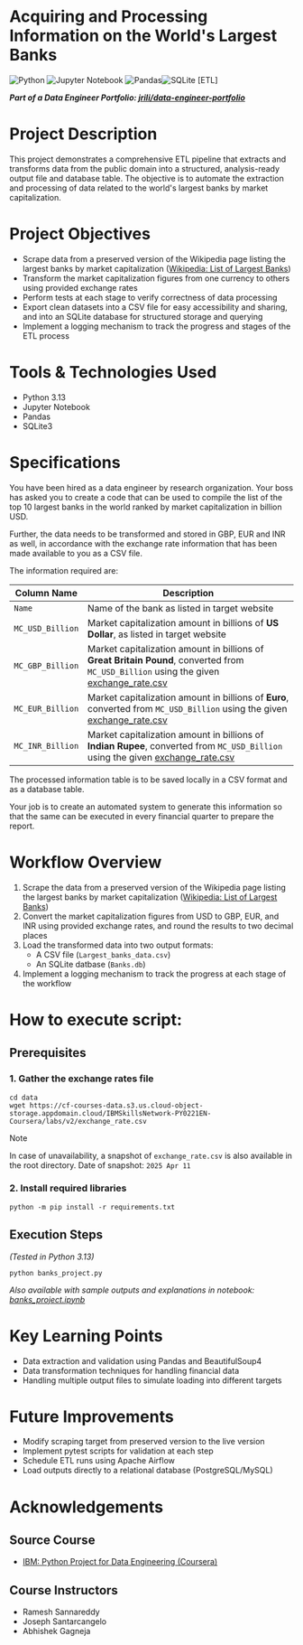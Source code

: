 Acquiring and Processing Information on the World's Largest Banks
===================================================================
![Python](https://img.shields.io/badge/python-3670A0?style=for-the-badge&logo=python&logoColor=ffdd54)
![Jupyter Notebook](https://img.shields.io/badge/jupyter-%23FA0F00.svg?style=for-the-badge&logo=jupyter&logoColor=white)
![Pandas](https://img.shields.io/badge/pandas-%23150458.svg?style=for-the-badge&logo=pandas&logoColor=white)![SQLite](https://img.shields.io/badge/sqlite-%2307405e.svg?style=for-the-badge&logo=sqlite&logoColor=white) 
[ETL]

***Part of a Data Engineer Portfolio: [jrili/data-engineer-portfolio](https://github.com/jrili/data-engineer-portfolio)***


# Project Description
This project demonstrates a comprehensive ETL pipeline that extracts and transforms data from the public domain into a structured, analysis-ready output file and database table. The objective is to automate the extraction and processing of data related to the world's largest banks by market capitalization.

# Project Objectives
* Scrape data from a preserved version of the Wikipedia page listing the largest banks by market capitalization ([Wikipedia: List of Largest Banks](https://web.archive.org/web/20230908091635%20/https://en.wikipedia.org/wiki/List_of_largest_banks))
* Transform the market capitalization figures from one currency to others using provided exchange rates
* Perform tests at each stage to verify correctness of data processing
* Export clean datasets into a CSV file for easy accessibility and sharing, and into an SQLite database for structured storage and querying
* Implement a logging mechanism to track the progress and stages of the ETL process

# Tools & Technologies Used
* Python 3.13
* Jupyter Notebook
* Pandas
* SQLite3

# Specifications
You have been hired as a data engineer by research organization. Your boss has asked you to create a code that can be used to compile the list of the top 10 largest banks in the world ranked by market capitalization in billion USD.

Further, the data needs to be transformed and stored in GBP, EUR and INR as well, in accordance with the exchange rate information that has been made available to you as a CSV file.

The information required are:

| Column Name | Description |
| ----------- | ----------- |
| `Name` | Name of the bank as listed in target website|
| `MC_USD_Billion` | Market capitalization amount in billions of **US Dollar**, as listed in target website |
| `MC_GBP_Billion` | Market capitalization amount in billions of **Great Britain Pound**, converted from `MC_USD_Billion` using the given [exchange_rate.csv](https://cf-courses-data.s3.us.cloud-object-storage.appdomain.cloud/IBMSkillsNetwork-PY0221EN-Coursera/labs/v2/exchange_rate.csv) |
| `MC_EUR_Billion` | Market capitalization amount in billions of **Euro**, converted from `MC_USD_Billion` using the given [exchange_rate.csv](https://cf-courses-data.s3.us.cloud-object-storage.appdomain.cloud/IBMSkillsNetwork-PY0221EN-Coursera/labs/v2/exchange_rate.csv) |
| `MC_INR_Billion` | Market capitalization amount in billions of **Indian Rupee**, converted from `MC_USD_Billion` using the given [exchange_rate.csv](https://cf-courses-data.s3.us.cloud-object-storage.appdomain.cloud/IBMSkillsNetwork-PY0221EN-Coursera/labs/v2/exchange_rate.csv) |

The processed information table is to be saved locally in a CSV format and as a database table.

Your job is to create an automated system to generate this information so that the same can be executed in every financial quarter to prepare the report.

# Workflow Overview
1. Scrape the data from a preserved version of the Wikipedia page listing the largest banks by market capitalization ([Wikipedia: List of Largest Banks](https://web.archive.org/web/20230908091635%20/https://en.wikipedia.org/wiki/List_of_largest_banks))
2. Convert the market capitalization figures from USD to GBP, EUR, and INR using provided exchange rates, and round the results to two decimal places
3. Load the transformed data into two output formats:
    * A CSV file (`Largest_banks_data.csv`)
    * An SQLite datbase (`Banks.db`)
4. Implement a logging mechanism to track the progress at each stage of the workflow

# How to execute script:
## Prerequisites
### 1. Gather the exchange rates file
```
cd data
wget https://cf-courses-data.s3.us.cloud-object-storage.appdomain.cloud/IBMSkillsNetwork-PY0221EN-Coursera/labs/v2/exchange_rate.csv
```

> [!NOTE]
> In case of unavailability, a snapshot of `exchange_rate.csv` is also available in the root directory.
> Date of snapshot: `2025 Apr 11`

### 2. Install required libraries
```
python -m pip install -r requirements.txt
```

## Execution Steps
_(Tested in Python 3.13)_
```
python banks_project.py
```
_Also available with sample outputs and explanations in notebook: [banks_project.ipynb](https://github.com/jrili/ibm-project-world-largest-banks/blob/master/banks_project.ipynb)_

# Key Learning Points
* Data extraction and validation using Pandas and BeautifulSoup4
* Data transformation techniques for handling financial data
* Handling multiple output files to simulate loading into different targets

# Future Improvements
* Modify scraping target from preserved version to the live version
* Implement pytest scripts for validation at each step
* Schedule ETL runs using Apache Airflow
* Load outputs directly to a relational database (PostgreSQL/MySQL)

# Acknowledgements
## Source Course
* [IBM: Python Project for Data Engineering (Coursera)](https://www.coursera.org/learn/python-project-for-data-engineering)
## Course Instructors
- Ramesh Sannareddy
- Joseph Santarcangelo
- Abhishek Gagneja
